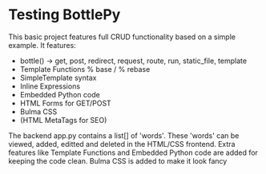 # Testing BottlePy

This basic project features full CRUD functionality based on a simple example. 
It features:
- bottle() -> get, post, redirect, request, route, run, static_file, template
- Template Functions % base / % rebase
- SimpleTemplate syntax
- Inline Expressions
- Embedded Python code
- HTML Forms for GET/POST
- Bulma CSS
- (HTML MetaTags for SEO)

The backend app.py contains a list[] of 'words'. These 'words' can be viewed, added, editted and deleted in the HTML/CSS frontend.
Extra features like Template Functions and Embedded Python code are added for keeping the code clean.
Bulma CSS is added to make it look fancy

